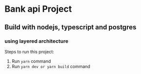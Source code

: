 # Bank api Project 
## Build with nodejs, typescript and postgres 
### using layered architecture

Steps to run this project:

1. Run `yarn` command
2. Run `yarn dev or yarn build` command
